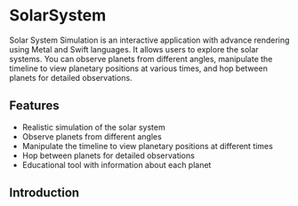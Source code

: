 # SolarSystem
Solar System Simulation is an interactive application with advance rendering using Metal and Swift languages. It allows users to explore the solar systems. You can observe planets from different angles, manipulate the timeline to view planetary positions at various times, and hop between planets for detailed observations.

## Features
- Realistic simulation of the solar system
- Observe planets from different angles
- Manipulate the timeline to view planetary positions at different times
- Hop between planets for detailed observations
- Educational tool with information about each planet

## Introduction






